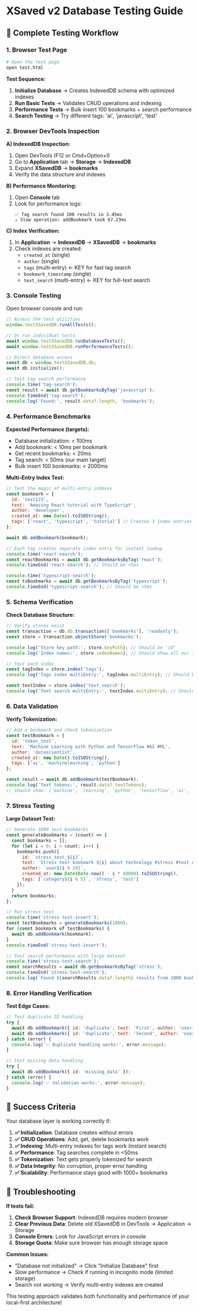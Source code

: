 # XSaved v2 Database Testing Guide

## 🧪 **Complete Testing Workflow**

### **1. Browser Test Page**
```bash
# Open the test page
open test.html
```

**Test Sequence:**
1. **Initialize Database** → Creates IndexedDB schema with optimized indexes
2. **Run Basic Tests** → Validates CRUD operations and indexing
3. **Performance Tests** → Bulk insert 100 bookmarks + search performance
4. **Search Testing** → Try different tags: 'ai', 'javascript', 'test'

### **2. Browser DevTools Inspection**

**A) IndexedDB Inspection:**
1. Open DevTools (F12 or Cmd+Option+I)
2. Go to **Application** tab → **Storage** → **IndexedDB**
3. Expand **XSavedDB** → **bookmarks**
4. Verify the data structure and indexes

**B) Performance Monitoring:**
1. Open **Console** tab
2. Look for performance logs:
   ```
   ✅ Tag search found 100 results in 3.45ms
   ⚠️ Slow operation: addBookmark took 67.23ms
   ```

**C) Index Verification:**
1. In **Application** → **IndexedDB** → **XSavedDB** → **bookmarks**
2. Check indexes are created:
   - `created_at` (single)
   - `author` (single) 
   - `tags` (multi-entry) ← KEY for fast tag search
   - `bookmark_timestamp` (single)
   - `text_search` (multi-entry) ← KEY for full-text search

### **3. Console Testing**

Open browser console and run:

```javascript
// Access the test utilities
window.testXSavedDB.runAllTests();

// Or run individual tests
await window.testXSavedDB.runDatabaseTests();
await window.testXSavedDB.runPerformanceTests();

// Direct database access
const db = window.testXSavedDB.db;
await db.initialize();

// Test tag search performance
console.time('tag-search');
const result = await db.getBookmarksByTag('javascript');
console.timeEnd('tag-search');
console.log('Found:', result.data?.length, 'bookmarks');
```

### **4. Performance Benchmarks**

**Expected Performance (targets):**
- Database initialization: < 100ms
- Add bookmark: < 10ms per bookmark
- Get recent bookmarks: < 20ms
- Tag search: < 50ms (our main target)
- Bulk insert 100 bookmarks: < 2000ms

**Multi-Entry Index Test:**
```javascript
// Test the magic of multi-entry indexes
const bookmark = {
  id: 'test123',
  text: 'Amazing React tutorial with TypeScript',
  author: 'developer',
  created_at: new Date().toISOString(),
  tags: ['react', 'typescript', 'tutorial'] // Creates 3 index entries!
};

await db.addBookmark(bookmark);

// Each tag creates separate index entry for instant lookup
console.time('react-search');
const reactBookmarks = await db.getBookmarksByTag('react');
console.timeEnd('react-search'); // Should be <5ms

console.time('typescript-search');  
const tsBookmarks = await db.getBookmarksByTag('typescript');
console.timeEnd('typescript-search'); // Should be <5ms
```

### **5. Schema Verification**

**Check Database Structure:**
```javascript
// Verify stores exist
const transaction = db.db.transaction(['bookmarks'], 'readonly');
const store = transaction.objectStore('bookmarks');

console.log('Store key path:', store.keyPath); // Should be 'id'
console.log('Index names:', store.indexNames); // Should show all our indexes

// Test each index
const tagIndex = store.index('tags');
console.log('Tags index multiEntry:', tagIndex.multiEntry); // Should be true

const textIndex = store.index('text_search');
console.log('Text search multiEntry:', textIndex.multiEntry); // Should be true
```

### **6. Data Validation**

**Verify Tokenization:**
```javascript
// Add a bookmark and check tokenization
const testBookmark = {
  id: 'token_test',
  text: 'Machine Learning with Python and TensorFlow #AI #ML',
  author: 'datascientist', 
  created_at: new Date().toISOString(),
  tags: ['ai', 'machinelearning', 'python']
};

const result = await db.addBookmark(testBookmark);
console.log('Text tokens:', result.data?.textTokens);
// Should show: ['machine', 'learning', 'python', 'tensorflow', 'ai', 'ml']
```

### **7. Stress Testing**

**Large Dataset Test:**
```javascript
// Generate 1000 test bookmarks
const generateBookmarks = (count) => {
  const bookmarks = [];
  for (let i = 0; i < count; i++) {
    bookmarks.push({
      id: `stress_test_${i}`,
      text: `Stress test bookmark ${i} about technology #stress #test #tag${i % 10}`,
      author: `user${i % 20}`,
      created_at: new Date(Date.now() - i * 60000).toISOString(),
      tags: [`category${i % 5}`, 'stress', 'test']
    });
  }
  return bookmarks;
};

// Run stress test
console.time('stress-test-insert');
const testBookmarks = generateBookmarks(1000);
for (const bookmark of testBookmarks) {
  await db.addBookmark(bookmark);
}
console.timeEnd('stress-test-insert');

// Test search performance with large dataset
console.time('stress-test-search');
const searchResults = await db.getBookmarksByTag('stress');
console.timeEnd('stress-test-search');
console.log(`Found ${searchResults.data?.length} results from 1000 bookmarks`);
```

### **8. Error Handling Verification**

**Test Edge Cases:**
```javascript
// Test duplicate ID handling
try {
  await db.addBookmark({ id: 'duplicate', text: 'First', author: 'user1', created_at: new Date().toISOString(), tags: [] });
  await db.addBookmark({ id: 'duplicate', text: 'Second', author: 'user2', created_at: new Date().toISOString(), tags: [] });
} catch (error) {
  console.log('✅ Duplicate handling works:', error.message);
}

// Test missing data handling
try {
  await db.addBookmark({ id: 'missing_data' });
} catch (error) {
  console.log('✅ Validation works:', error.message);
}
```

## 🎯 **Success Criteria**

Your database layer is working correctly if:

1. **✅ Initialization**: Database creates without errors
2. **✅ CRUD Operations**: Add, get, delete bookmarks work
3. **✅ Indexing**: Multi-entry indexes for tags work (instant search)
4. **✅ Performance**: Tag searches complete in <50ms
5. **✅ Tokenization**: Text gets properly tokenized for search
6. **✅ Data Integrity**: No corruption, proper error handling
7. **✅ Scalability**: Performance stays good with 1000+ bookmarks

## 🚨 **Troubleshooting**

**If tests fail:**

1. **Check Browser Support**: IndexedDB requires modern browser
2. **Clear Previous Data**: Delete old XSavedDB in DevTools → Application → Storage
3. **Console Errors**: Look for JavaScript errors in console
4. **Storage Quota**: Make sure browser has enough storage space

**Common Issues:**
- "Database not initialized" → Click "Initialize Database" first
- Slow performance → Check if running in incognito mode (limited storage)
- Search not working → Verify multi-entry indexes are created

This testing approach validates both functionality and performance of your local-first architecture! 